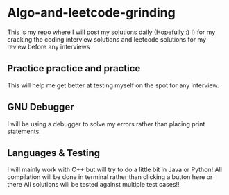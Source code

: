 # Algo-and-leetcode-grinding
This is my repo where I will post  my solutions  daily (Hopefully :) !) for my cracking the coding interview solutions and leetcode solutions for my review before any interviews

## Practice practice and practice
This will help me get better at testing myself on the spot for any interview.


## GNU Debugger
I will be using a debugger to solve my errors rather than placing print statements.

## Languages & Testing

I will mainly work with C++ but will try to do a little bit in Java or Python!
All compilation will be done in terminal rather than clicking a button here or there
All solutions will be tested against multiple test cases!!

